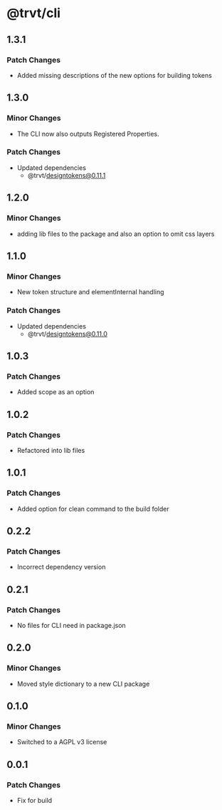 # @trvt/cli

## 1.3.1

### Patch Changes

- Added missing descriptions of the new options for building tokens

## 1.3.0

### Minor Changes

- The CLI now also outputs Registered Properties.

### Patch Changes

- Updated dependencies
  - @trvt/designtokens@0.11.1

## 1.2.0

### Minor Changes

- adding lib files to the package and also an option to omit css layers

## 1.1.0

### Minor Changes

- New token structure and elementInternal handling

### Patch Changes

- Updated dependencies
  - @trvt/designtokens@0.11.0

## 1.0.3

### Patch Changes

- Added scope as an option

## 1.0.2

### Patch Changes

- Refactored into lib files

## 1.0.1

### Patch Changes

- Added option for clean command to the build folder

## 0.2.2

### Patch Changes

- Incorrect dependency version

## 0.2.1

### Patch Changes

- No files for CLI need in package.json

## 0.2.0

### Minor Changes

- Moved style dictionary to a new CLI package

## 0.1.0

### Minor Changes

- Switched to a AGPL v3 license

## 0.0.1

### Patch Changes

- Fix for build
